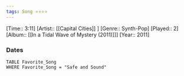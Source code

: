 ```yaml
---
tags: Song ⭐⭐⭐⭐ 
---
```

[Time:: 3:11]
[Artist:: [[Capital Cities]] ]
[Genre:: Synth-Pop]
[Played:: 2]
[Album:: [[In a Tidal Wave of Mystery (2011)]]]
[Year:: 2011]
### Dates
````dataview
TABLE Favorite_Song
WHERE Favorite_Song = "Safe and Sound"
````